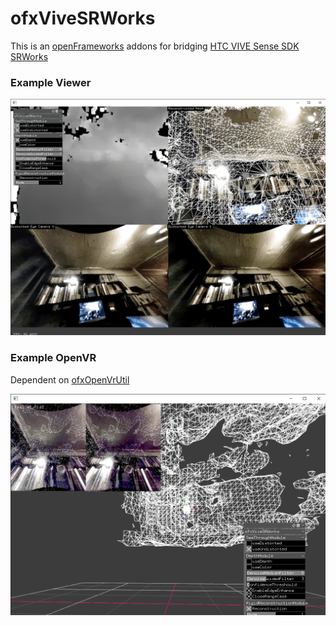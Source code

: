 # ofxViveSRWorks

This is an [openFrameworks](https://openframeworks.cc/) addons for bridging [HTC VIVE Sense SDK SRWorks](https://developer.vive.com/resources/knowledgebase/intro-vive-srworks-sdk/)

### Example Viewer

![](./example-viewer/capture.png)

### Example OpenVR

Dependent on [ofxOpenVrUtil](https://github.com/nama-gatsuo/ofxOpenVrUtil)

![](./example-openvr/capture.png)
